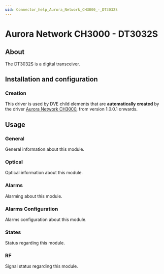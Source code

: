 ```yaml
---
uid: Connector_help_Aurora_Network_CH3000_-_DT3032S
---
```


# Aurora Network CH3000 - DT3032S

## About

The DT3032S is a digital transceiver.

## Installation and configuration

### Creation

This driver is used by DVE child elements that are **automatically created** by the driver [Aurora Network CH3000](xref:Connector_help_Aurora_Network_CH3000), from version 1.0.0.1 onwards.

## Usage

### General

General information about this module.

### Optical

Optical information about this module.

### Alarms

Alarming about this module.

### Alarms Configuration

Alarms configuration about this module.

### States

Status regarding this module.

### RF

Signal status regarding this module.
